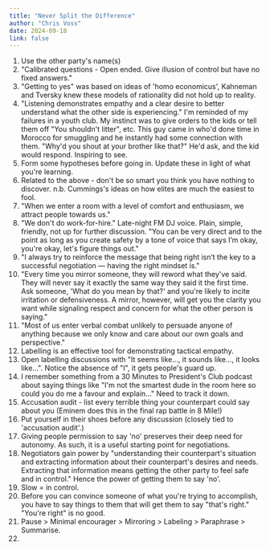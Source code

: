 ```yaml
---
title: "Never Split the Difference"
author: "Chris Voss"
date: 2024-09-18
link: false
---
```


1. Use the other party's name(s)
2. "Calibrated questions - Open ended. Give illusion of control but have no fixed answers."
3. "Getting to yes" was based on ideas of 'homo economicus', Kahneman and Tversky knew these models of rationality did not hold up to reality.
4. "Listening demonstrates empathy and a clear desire to better understand what the other side is experiencing." I'm reminded of my failures in a youth club. My instinct was to give orders to the kids or tell them off "You shouldn't litter", etc. This guy came in who'd done time in Morocco for smuggling and he instantly had some connection with them. "Why'd you shout at your brother like that?" He'd ask, and the kid would respond. Inspiring to see.
5. Form some hypotheses before going in. Update these in light of what you're learning.
6. Related to the above - don't be so smart you think you have nothing to discover. n.b. Cummings's ideas on how elites are much the easiest to fool.
7. "When we enter a room with a level of comfort and enthusiasm, we attract people towards us."
8. "We don't do work-for-hire." Late-night FM DJ voice. Plain, simple, friendly, not up for further discussion. "You can be very direct and to the point as long as you create safety by a tone of voice that says I’m okay, you're okay, let's figure things out."
9. "I always try to reinforce the message that being right isn’t the key to a successful negotiation — having the right mindset is."
10. "Every time you mirror someone, they will reword what they've said. They will never say it exactly the same way they said it the first time. Ask someone, 'What do you mean by that?' and you're likely to incite irritation or defensiveness. A mirror, however, will get you the clarity you want while signaling respect and concern for what the other person is saying."
11. "Most of us enter verbal combat unlikely to persuade anyone of anything because we only know and care about our own goals and perspective."
12. Labelling is an effective tool for demonstrating tactical empathy.
13. Open labelling discussions with "It seems like..., it sounds like..., it looks like...". Notice the absence of "I", it gets people's guard up.
14. I remember something from a 30 Minutes to President's Club podcast about saying things like "I'm not the smartest dude in the room here so could you do me a favour and explain..." Need to track it down.
15. Accusation audit - list every terrible thing your counterpart could say about you (Eminem does this in the final rap battle in 8 Mile!)
16. Put yourself in their shoes before any discussion (closely tied to 'accusation audit'.)
17. Giving people permission to say 'no' preserves their deep need for autonomy. As such, it is a useful starting point for negotiations.
18. Negotiators gain power by "understanding their counterpart's situation and extracting information about their counterpart's desires and needs. Extracting that information means getting the other party to feel safe and in control." Hence the power of getting them to say 'no'.
19. Slow = in control.
20. Before you can convince someone of what you're trying to accomplish, you have to say things to them that will get them to say "that's right." "You're right" is no good.
21. Pause > Minimal encourager > Mirroring > Labeling > Paraphrase > Summarise.
22.
